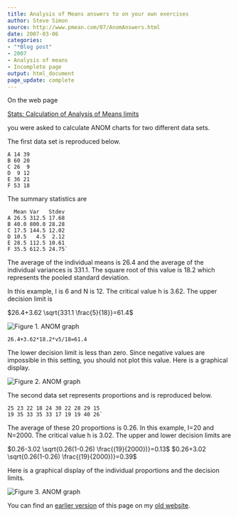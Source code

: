 ```yaml
---
title: Analysis of Means answers to on your own exercises
author: Steve Simon
source: http://www.pmean.com/07/AnomAnswers.html
date: 2007-03-06
categories:
- "*Blog post"
- 2007
- Analysis of means
- Incomplete page
output: html_document
page_update: complete
---
```

On the web page

[Stats: Calculation of Analysis of Means limits][sim4]

you were asked to calculate ANOM charts for two different data sets.

<!---More--->

The first data set is reproduced below.

```
A 14 39
B 60 20
C 26  9
D  9 12
E 36 21
F 53 18
```

The summary statistics are

```
  Mean Var   Stdev
A 26.5 312.5 17.68
B 40.0 800.0 28.28
C 17.5 144.5 12.02
D 10.5   4.5  2.12
E 28.5 112.5 10.61
F 35.5 612.5 24.75`
```

The average of the individual means is 26.4 and the average of the individual variances is 331.1. The square root of this value is 18.2 which represents the pooled standard deviation.

In this example, I is 6 and N is 12. The critical value h is 3.62. The upper decision limit is

$26.4+3.62 \sqrt{331.1 \frac{5}{18}}=61.4$


![Figure 1. ANOM graph](http://www.pmean.com/new-images/07/AnomAnswers04.gif)

```
26.4+3.62*18.2*v5/18=61.4
```
The lower decision limit is less than zero. Since negative values are impossible in this setting, you should not plot this value. Here is a graphical display.

![Figure 2. ANOM graph](http://www.pmean.com/new-images/07/AnomAnswers02.gif)

The second data set represents proportions and is reproduced below.

```
25 23 22 18 24 30 22 28 29 15
19 35 33 35 33 17 19 19 40 26`
```

The average of these 20 proportions is 0.26. In this example, I=20 and N=2000. The critical value h is 3.02. The upper and lower decision limits are

$0.26-3.02 \sqrt{0.26(1-0.26) \frac{(19}{2000})}=0.13$
$0.26+3.02 \sqrt{0.26(1-0.26) \frac{(19}{2000})}=0.39$


Here is a graphical display of the individual proportions and the decision limits.

![Figure 3. ANOM graph](http://www.pmean.com/new-images/07/AnomAnswers04.gif)

You can find an [earlier version][sim1] of this page on my [old website][sim2].

[sim1]: http://www.pmean.com/07/AnomAnswers.html
[sim2]: http://www.pmean.com

[sim4]: http://www.pmean.com/07/AnomCalculations1.html
